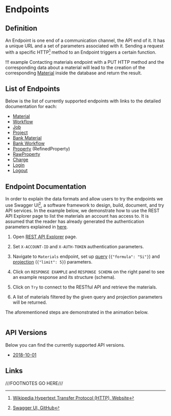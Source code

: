 # Endpoints

## Definition

An Endpoint is one end of a communication channel, the API end of it. It has a unique URL and a set of parameters associated with it. Sending a request with a specific HTTP[^1] method to an Endpoint triggers a certain function. 

!!! example
    Contacting materials endpoint with a PUT HTTP method and the corresponding data about a material will lead to the creation of the corresponding [Material](../materials/overview.md) inside the database and return the result.

## List of Endpoints

Below is the list of currently supported endpoints with links to the detailed documentation for each:

- [Material](https://api-explorer.mat3ra.com/?url=https://platform.mat3ra.com/api/2018-10-01/swagger.json/#!/Material/get_materials)
- [Workflow](https://api-explorer.mat3ra.com/?url=https://platform.mat3ra.com/api/2018-10-01/swagger.json/#!/Workflow/get_workflows)
- [Job](https://api-explorer.mat3ra.com/?url=https://platform.mat3ra.com/api/2018-10-01/swagger.json/#!/Job/get_jobs)
- [Project](https://api-explorer.mat3ra.com/?url=https://platform.mat3ra.com/api/2018-10-01/swagger.json/#!/Project/get_projects)
- [Bank Material](https://api-explorer.mat3ra.com/?url=https://platform.mat3ra.com/api/2018-10-01/swagger.json/#!/BankMaterial/get_bank_materials)
- [Bank Workflow](https://api-explorer.mat3ra.com/?url=https://platform.mat3ra.com/api/2018-10-01/swagger.json/#!/BankWorkflow/get_bank_workflows)
- [Property](https://api-explorer.mat3ra.com/?url=https://platform.mat3ra.com/api/2018-10-01/swagger.json/#!/Property/get_refined_properties) (RefinedProperty)
- [RawProperty](https://api-explorer.mat3ra.com/?url=https://platform.mat3ra.com/api/2018-10-01/swagger.json/#!/RawProperty/get_raw_properties)
- [Charge](https://api-explorer.mat3ra.com/?url=https://platform.mat3ra.com/api/2018-10-01/swagger.json/#!/Charge/get_charges)
- [Login](https://api-explorer.mat3ra.com/?url=https://platform.mat3ra.com/api/2018-10-01/swagger.json/#!/API/post_login)
- [Logout](https://api-explorer.mat3ra.com/?url=https://platform.mat3ra.com/api/2018-10-01/swagger.json/#!/API/get_logout)

## Endpoint Documentation

In order to explain the data formats and allow users to try the endpoints we use Swagger UI[^2], a software framework to design, build, document, and try API services. In the example below, we demonstrate how to use the REST API Explorer page to list the materials an account has access to. It is assumed that the reader has already generated the authentication parameters explained in [here](authentication.md).

1. Open [REST API Explorer](https://api-explorer.mat3ra.com/) page.

2. Set `X-ACCOUNT-ID` and `X-AUTH-TOKEN` authentication parameters.

3. Navigate to `Materials` endpoint, set up [query](./query-structure.md#query) (`{"formula": "Si"}`) and [projection](./query-structure.md#projection) (`{"limit": 5}`) parameters.
 
4. Click on `RESPONSE EXAMPLE` and `RESPONSE SCHEMA` on the right panel to see an example response and its structure (schema).

5. Click on `Try` to connect to the RESTful API and retrieve the materials.

6. A list of materials filtered by the given query and projection parameters will be returned.

The aforementioned steps are demonstrated in the animation below.

<img data-gifffer="/images/rest-api/swagger-list-materials.gif"/>


## API Versions

Below you can find the currently supported API versions.

- [2018-10-01](https://platform.mat3ra.com/api/2018-10-01/swagger.json)


## Links

[^1]: [Wikipedia Hypertext Transfer Protocol (HTTP), Website](https://en.wikipedia.org/wiki/Hypertext_Transfer_Protocol)

[^2]: [Swagger UI, GitHub](https://github.com/swagger-api/swagger-ui/tree/v2.2.10)

///FOOTNOTES GO HERE///
